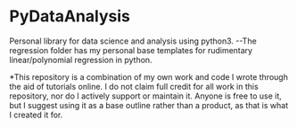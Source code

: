 # PyDataAnalysis
Personal library for data science and analysis using python3.
--The regression folder has my personal base templates for rudimentary linear/polynomial regression in python.


*This repository is a combination of my own work and code I wrote through the aid of tutorials online. I do not claim full credit for all work in this repository, nor do I actively support or maintain it. Anyone is free to use it, but I suggest using it as a base outline rather than a product, as that is what I created it for.
